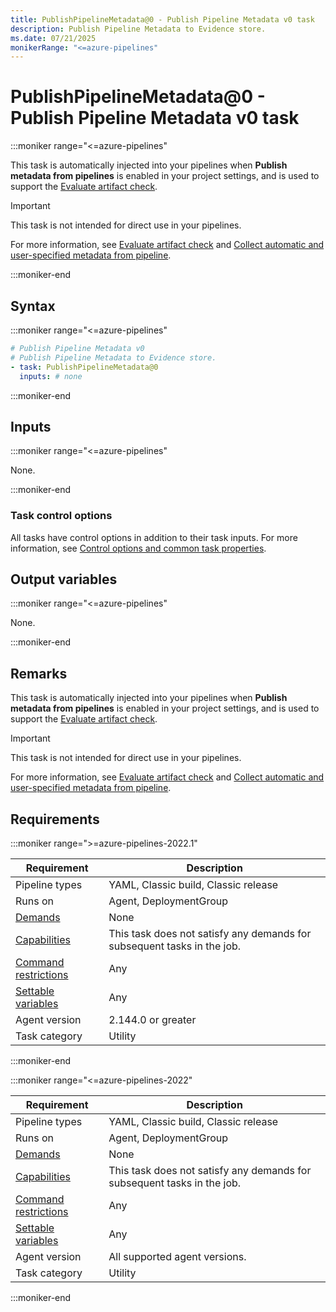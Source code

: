 ```yaml
---
title: PublishPipelineMetadata@0 - Publish Pipeline Metadata v0 task
description: Publish Pipeline Metadata to Evidence store.
ms.date: 07/21/2025
monikerRange: "<=azure-pipelines"
---
```


# PublishPipelineMetadata@0 - Publish Pipeline Metadata v0 task

<!-- :::description::: -->
:::moniker range="<=azure-pipelines"

<!-- :::editable-content name="description"::: -->
This task is automatically injected into your pipelines when **Publish metadata from pipelines** is enabled in your project settings, and is used to support the [Evaluate artifact check](/azure/devops/pipelines/process/approvals#evaluate-artifact).

> [!IMPORTANT]
> This task is not intended for direct use in your pipelines.
>
> For more information, see [Evaluate artifact check](/azure/devops/release-notes/2019/sprint-160-update#evaluate-artifact-check) and [Collect automatic and user-specified metadata from pipeline](/azure/devops/release-notes/2019/sprint-162-update#collect-automatic-and-user-specified-metadata-from-pipeline).
<!-- :::editable-content-end::: -->

:::moniker-end
<!-- :::description-end::: -->

<!-- :::syntax::: -->
## Syntax

:::moniker range="<=azure-pipelines"

```yaml
# Publish Pipeline Metadata v0
# Publish Pipeline Metadata to Evidence store.
- task: PublishPipelineMetadata@0
  inputs: # none
```

:::moniker-end
<!-- :::syntax-end::: -->

<!-- :::inputs::: -->
## Inputs

<!-- :::item name="emptyCollectionValue"::: -->
:::moniker range="<=azure-pipelines"

None.

:::moniker-end
<!-- :::item-end::: -->

### Task control options

All tasks have control options in addition to their task inputs. For more information, see [Control options and common task properties](/azure/devops/pipelines/yaml-schema/steps-task#common-task-properties).
<!-- :::inputs-end::: -->

<!-- :::outputVariables::: -->
## Output variables

:::moniker range="<=azure-pipelines"

None.

:::moniker-end
<!-- :::outputVariables-end::: -->

<!-- :::remarks::: -->
<!-- :::editable-content name="remarks"::: -->
## Remarks

This task is automatically injected into your pipelines when **Publish metadata from pipelines** is enabled in your project settings, and is used to support the [Evaluate artifact check](/azure/devops/pipelines/process/approvals#evaluate-artifact).

> [!IMPORTANT]
> This task is not intended for direct use in your pipelines.
>
> For more information, see [Evaluate artifact check](/azure/devops/release-notes/2019/sprint-160-update#evaluate-artifact-check) and [Collect automatic and user-specified metadata from pipeline](/azure/devops/release-notes/2019/sprint-162-update#collect-automatic-and-user-specified-metadata-from-pipeline).
<!-- :::editable-content-end::: -->
<!-- :::remarks-end::: -->

<!-- :::examples::: -->
<!-- :::editable-content name="examples"::: -->
<!-- :::editable-content-end::: -->
<!-- :::examples-end::: -->

<!-- :::properties::: -->
## Requirements

:::moniker range=">=azure-pipelines-2022.1"

| Requirement | Description |
|-------------|-------------|
| Pipeline types | YAML, Classic build, Classic release |
| Runs on | Agent, DeploymentGroup |
| [Demands](/azure/devops/pipelines/process/demands) | None |
| [Capabilities](/azure/devops/pipelines/agents/agents#capabilities) | This task does not satisfy any demands for subsequent tasks in the job. |
| [Command restrictions](/azure/devops/pipelines/security/templates#agent-logging-command-restrictions) | Any |
| [Settable variables](/azure/devops/pipelines/security/templates#agent-logging-command-restrictions) | Any |
| Agent version |  2.144.0 or greater |
| Task category | Utility |

:::moniker-end

:::moniker range="<=azure-pipelines-2022"

| Requirement | Description |
|-------------|-------------|
| Pipeline types | YAML, Classic build, Classic release |
| Runs on | Agent, DeploymentGroup |
| [Demands](/azure/devops/pipelines/process/demands) | None |
| [Capabilities](/azure/devops/pipelines/agents/agents#capabilities) | This task does not satisfy any demands for subsequent tasks in the job. |
| [Command restrictions](/azure/devops/pipelines/security/templates#agent-logging-command-restrictions) | Any |
| [Settable variables](/azure/devops/pipelines/security/templates#agent-logging-command-restrictions) | Any |
| Agent version | All supported agent versions. |
| Task category | Utility |

:::moniker-end
<!-- :::properties-end::: -->

<!-- :::see-also::: -->
<!-- :::editable-content name="seeAlso"::: -->
<!-- :::editable-content-end::: -->
<!-- :::see-also-end::: -->